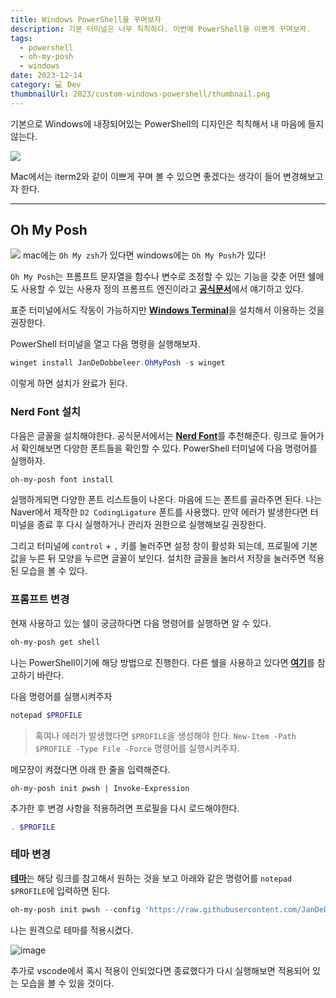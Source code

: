 ```yaml
---
title: Windows PowerShell을 꾸며보자
description: 기본 터미널은 너무 칙칙하다. 이번에 PowerShell을 이쁘게 꾸며보자.
tags:
  - powershell
  - oh-my-posh
  - windows
date: 2023-12-14
category: 💻 Dev
thumbnailUrl: 2023/custom-windows-powershell/thumbnail.png
---
```


기본으로 Windows에 내장되어있는 PowerShell의 디자인은 칙칙해서 내 마음에 들지 않는다.

![](https://upload.wikimedia.org/wikipedia/commons/d/d5/Windows_PowerShell_1.0_PD.png)

Mac에서는 iterm2와 같이 이쁘게 꾸며 볼 수 있으면 좋겠다는 생각이 들어 변경해보고자 한다.

---

## Oh My Posh

![](https://ohmyposh.dev/img/hero.png)
mac에는 `Oh My zsh`가 있다면 windows에는 `Oh My Posh`가 있다!

`Oh My Posh`는 프롬프트 문자열을 함수나 변수로 조정할 수 있는 기능을 갖춘 어떤 쉘에도 사용할 수 있는 사용자 정의 프롬프트 엔진이라고 [**공식문서**](https://ohmyposh.dev/docs/)에서 얘기하고 있다.

표준 터미널에서도 작동이 가능하지만 [**Windows Terminal**](https://apps.microsoft.com/detail/9N0DX20HK701?rtc=1&hl=ko-kr&gl=KR)을 설치해서 이용하는 것을 권장한다.

PowerShell 터미널을 열고 다음 명령을 실행해보자.

```powershell
winget install JanDeDobbeleer.OhMyPosh -s winget
```

이렇게 하면 설치가 완료가 된다.

### Nerd Font 설치

다음은 글꼴을 설치해야한다. 공식문서에서는 [**Nerd Font**](https://www.nerdfonts.com/)를 추천해준다.
링크로 들어가서 확인해보면 다양한 폰트들을 확인할 수 있다.
PowerShell 터미널에 다음 명령어를 실행하자.

```powershell
oh-my-posh font install
```

실행하게되면 다양한 폰트 리스트들이 나온다. 마음에 드는 폰트를 골라주면 된다.
나는 Naver에서 제작한 `D2 CodingLigature` 폰트를 사용했다.
만약 에러가 발생한다면 터미널을 종료 후 다시 실행하거나 관리자 권한으로 실행해보길 권장한다.

그리고 터미널에 `control` + `,` 키를 눌러주면 설정 창이 활성화 되는데, 프로필에 기본 값을 누른 뒤 모양을 누르면 글꼴이 보인다. 설치한 글꼴을 눌러서 저장을 눌러주면 적용 된 모습을 볼 수 있다.

### 프롬프트 변경

현재 사용하고 있는 쉘이 궁금하다면 다음 명령어를 실행하면 알 수 있다.

```powershell
oh-my-posh get shell
```

나는 PowerShell이기에 해당 방법으로 진행한다. 다른 쉘을 사용하고 있다면 [**여기**](https://ohmyposh.dev/docs/installation/prompt)를 참고하기 바란다.

다음 명령어를 실행시켜주자

```powershell
notepad $PROFILE
```

> 혹여나 에러가 발생했다면 `$PROFILE`을 생성해야 한다.
> `New-Item -Path $PROFILE -Type File -Force` 명령어를 실행시켜주자.

메모장이 켜졌다면 아래 한 줄을 입력해준다.

```
oh-my-posh init pwsh | Invoke-Expression
```

추가한 후 변경 사항을 적용하려면 프로필을 다시 로드해야한다.

```powershell
. $PROFILE
```

### 테마 변경

[**테마**](https://ohmyposh.dev/docs/themes)는 해당 링크를 참고해서 원하는 것을 보고 아래와 같은 명령어를 `notepad $PROFILE`에 입력하면 된다.

```powershell
oh-my-posh init pwsh --config 'https://raw.githubusercontent.com/JanDeDobbeleer/oh-my-posh/main/themes/제목만변경.omp.json' | Invoke-Expression
```

나는 원격으로 테마를 적용시켰다.

![image](/images/2023/custom-windows-powershell/oh-my-posh-done.png)

추가로 vscode에서 혹시 적용이 안되었다면 종료했다가 다시 실행해보면 적용되어 있는 모습을 볼 수 있을 것이다.

